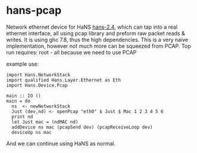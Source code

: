 hans-pcap
========


Network ethernet device for HaNS [hans-2.4](https://github.com/GaloisInc/HaNS), which can tap into a real ethernet interface, all using pcap library and preform raw packet reads & writes.
It is using ghc 7.8, thus the high dependencies.
This is a very naive implementation, however not much more can be squeezed from PCAP.
Top run requires: root - all because we need to use PCAP

example use:

    import Hans.NetworkStack
    import qualified Hans.Layer.Ethernet as Eth
    import Hans.Device.Pcap

    main :: IO ()
    main = do
      ns  <- newNetworkStack
      Just (dev,nd) <- openPcap "eth0" $ Just $ Mac 1 2 3 4 5 6
      print nd
      let Just mac = (ndMAC nd)
      addDevice ns mac (pcapSend dev) (pcapReceiveLoop dev)
      deviceUp ns mac


And we can continue using HaNS as normal.
